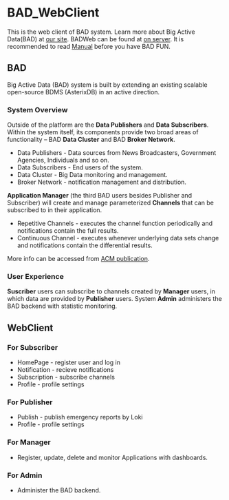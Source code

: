 # BAD_WebClient

This is the web client of BAD system. Learn more about Big Active Data(BAD) at [our site](http://asterix.ics.uci.edu/bigactivedata/). BADWeb can be found at [on server](http://radon.ics.uci.edu:9110/). It is recommended to read [Manual](https://docs.google.com/presentation/d/1V4Ev5TqW3gf2HxXuWA_9E9hIWUSpZviBjPgAKLxkCD4/edit?usp=sharing) before you have BAD FUN.

## BAD

Big Active Data (BAD) system is built by extending an existing scalable open-source BDMS (AsterixDB) in an active direction. 

### System Overview

Outside of the platform are the **Data Publishers** and **Data Subscribers**. Within the system itself, its components provide two broad areas of functionality – BAD **Data Cluster** and BAD **Broker Network**.

* Data Publishers - Data sources from News Broadcasters, Government Agencies, Individuals and so on.
* Data Subscribers - End users of the system.
* Data Cluster - Big Data monitoring and management.
* Broker Network - notification management and distribution.

**Application Manager** (the third BAD users besides Publisher and Subscriber) will create and manage parameterized **Channels** that can be subscribed to in their application.

* Repetitive Channels - executes the channel function periodically and notifications contain the full results.
* Continuous Channel - executes whenever underlying data sets change and notifications contain the differential results.

More info can be accessed from [ACM publication](dl.acm.org/ft_gateway.cfm?id=2933313&type=pdf).

### User Experience

**Suscriber** users can subscribe to channels created by **Manager** users, in which data are provided by **Publisher** users. System **Admin** administers the BAD backend with statistic monitoring.

## WebClient

### For Subscriber

* HomePage - register user and log in
* Notification - recieve notifications
* Subscription - subscribe channels
* Profile - profile settings

### For Publisher

* Publish - publish emergency reports by Loki
* Profile - profile settings

### For Manager

* Register, update, delete and monitor Applications with dashboards.

### For Admin

* Administer the BAD backend.
